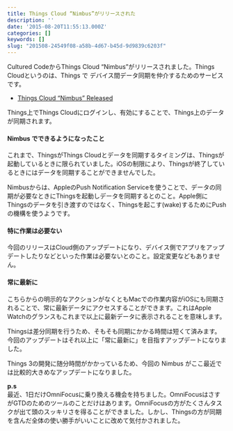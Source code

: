 ```yaml
---
title: Things Cloud “Nimbus”がリリースされた
description: ''
date: '2015-08-20T11:55:13.000Z'
categories: []
keywords: []
slug: "201508-24549f08-a58b-4d67-b45d-9d9839c6203f"
---
```

Cultured CodeからThings Cloud “Nimbus”がリリースされました。Things Cloudというのは、Things で デバイス間データ同期を仲介するためのサービスです。

*   [Things Cloud “Nimbus” Released](http://culturedcode.com/things/blog/2015/08/things-cloud-nimbus-released.html)

Things上でThings Cloudにログインし、有効にすることで、Things上のデータが同期されます。

#### Nimbus でできるようになったこと

これまで、ThingsがThings Cloudとデータを同期するタイミングは、Thingsが起動しているときに限られていました。iOSの制限により、Thingsが終了しているときにはデータを同期することができませんでした。

Nimbusからは、AppleのPush Notification Serviceを使うことで、データの同期が必要なときにThingsを起動しデータを同期するとのこと。Apple側にThingsのデータを引き渡すのではなく、Thingsを起こす(wake)するためにPushの機構を使うようです。

#### 特に作業は必要ない

今回のリリースはCloud側のアップデートになり、デバイス側でアプリをアップデートしたりなどといった作業は必要ないとのこと。設定変更などもありません。

#### 常に最新に

こちらからの明示的なアクションがなくともMacでの作業内容がiOSにも同期されることで、常に最新データにアクセスすることができます。これはApple Watchのグランスもこれまで以上に最新データに表示されることを意味します。

Thingsは差分同期を行うため、そもそも同期にかかる時間は短くて済みます。今回のアップデートはそれ以上に「常に最新に」を目指すアップデートになりました。

Things 3の開発に随分時間がかかっているため、今回の Nimbus がここ最近では比較的大きめなアップデートになりました。

**p.s**  
最近、1日だけOmniFocusに乗り換える機会を持ちました。OmniFocusはさすがGTDのためのツールのことだけはあります。OmniFocusの方がたくさんタスクが出て頭のスッキリさを得ることができました。しかし、Thingsの方が同期を含んだ全体の使い勝手がいいことに改めて気付かされました。